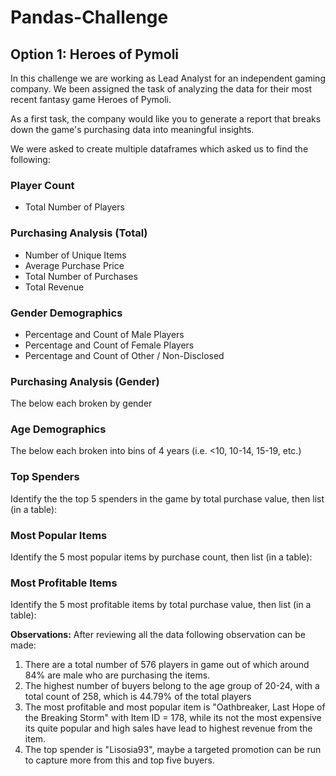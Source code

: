 # Pandas-Challenge

## Option 1: Heroes of Pymoli

In this challenge we are working as Lead Analyst for an independent gaming company. We been assigned the task of analyzing the data for their most recent fantasy game Heroes of Pymoli.

As a first task, the company would like you to generate a report that breaks down the game's purchasing data into meaningful insights.

We were asked to create multiple dataframes which asked us to find the following:

### Player Count
* Total Number of Players

### Purchasing Analysis (Total)
* Number of Unique Items
* Average Purchase Price
* Total Number of Purchases
* Total Revenue

### Gender Demographics
* Percentage and Count of Male Players
* Percentage and Count of Female Players
* Percentage and Count of Other / Non-Disclosed

### Purchasing Analysis (Gender)
The below each broken by gender

### Age Demographics
The below each broken into bins of 4 years (i.e. &lt;10, 10-14, 15-19, etc.)

### Top Spenders
Identify the the top 5 spenders in the game by total purchase value, then list (in a table):

### Most Popular Items
Identify the 5 most popular items by purchase count, then list (in a table):

### Most Profitable Items
Identify the 5 most profitable items by total purchase value, then list (in a table):

**Observations:**
After reviewing all the data following observation can be made:

1. There are a total number of 576 players in game out of which around 84% are male who are purchasing the items.
2. The highest number of buyers belong to the age group of 20-24, with a total count of 258, which is 44.79% of the total players
3. The most profitable and most popular item is "Oathbreaker, Last Hope of the Breaking Storm" with Item ID = 178, while its not the most expensive its quite popular and high sales have lead to highest revenue from the item.
4. The top spender is "Lisosia93", maybe a targeted promotion can be run to capture more from this and top five buyers. 